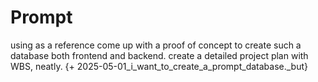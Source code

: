 # Prompt

using as a reference come up with a proof of concept to create such a database both frontend and backend. create a detailed project plan with WBS, neatly. {+ 2025-05-01_i_want_to_create_a_prompt_database.\_but}
